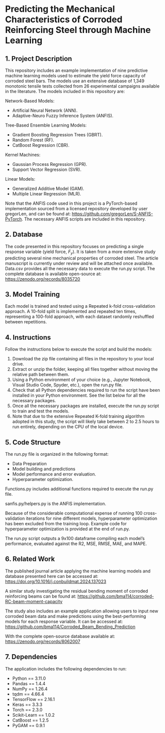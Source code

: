 # Predicting the Mechanical Characteristics of Corroded Reinforcing Steel through Machine Learning

## 1.	Project Description
This repository includes an example implementation of nine predictive machine learning models used to estimate the yield force capacity of corroded steel bars. The models use an extensive database of 1,349 monotonic tensile tests collected from 26 experimental campaigns available in the literature. The models included in this repository are:

Network-Based Models:

* Artificial Neural Network (ANN).
* Adaptive-Neuro Fuzzy Inference System (ANFIS).

Tree-Based Ensemble Learning Models:

* Gradient Boosting Regression Trees (GBRT).
*	Random Forest (RF).
*	CatBoost Regression (CBR).

Kernel Machines:
*	Gaussian Process Regression (GPR).
*	Support Vector Regression (SVR).
  
Linear Models:

*	Generalized Additive Model (GAM).
*	Multiple Linear Regression (MLR).
  
Note that the ANFIS code used in this project is a PyTorch-based implementation sourced from a licensed repository developed by user gregorLen, and can be found at: https://github.com/gregorLen/S-ANFIS-PyTorch. 
The necessary ANFIS scripts are included in this repository.  
  
## 2.	Database
The code presented in this repository focuses on predicting a single response variable (yield force, $F_{y}$). It is taken from a more extensive study predicting several nine mechanical properties of corroded steel. The article manuscript is currently under review and will be attached once available. Data.csv provides all the necessary data to execute the run.py script. The complete database is available open-source at: https://zenodo.org/records/8035720

## 3. Model Training
Each model is trained and tested using a Repeated k-fold cross-validation approach. A 10-fold split is implemented and repeated ten times, representing a 100-fold approach, with each dataset randomly reshuffled between repetitions.

## 4. Instructions
Follow the instructions below to execute the script and build the models:
1.	Download the zip file containing all files in the repository to your local drive. 
2.	Extract or unzip the folder, keeping all files together without moving the relative path between them. 
3.	Using a Python environment of your choice (e.g., Jupyter Notebook, Visual Studio Code, Spyder, etc.), open the run.py file.
4.	Check that all Python dependencies required to run the script have been installed in your Python environment. See the list below for all the necessary packages. 
5.	Once all the necessary packages are installed, execute the run.py script to train and test the models. 
6.	Note that due to the extensive Repeated K-fold training algorithm adopted in this study, the script will likely take between 2 to 2.5 hours to run entirely, depending on the CPU of the local device. 


## 5.	Code Structure
The run.py file is organized in the following format:
*	Data Preparation
*	Model building and predictions
*	Model performance and error evaluation.
*	Hyperparameter optimization.


Functions.py includes additional functions required to execute the run.py file. 

sanfis.py/helpers.py is the ANFIS implementation.

Because of the considerable computational expense of running 100 cross-validation iterations for nine different models, hyperparameter optimization has been excluded from the training loop. Example code for hyperparameter optimization is provided at the end of run.py.

The run.py script outputs a 9x100 dataframe compiling each model’s performance, evaluated against the R2, MSE, RMSE, MAE, and MAPE. 

## 6. Related Work

The published journal article applying the machine learning models and database presented here can be accessed at: https://doi.org/10.1016/j.conbuildmat.2024.137023


A similar study investigating the residual bending moment of corroded reinforcing beams can be found at: https://github.com/bma114/corroded-RC-beam-moment-capacity

The study also includes an example application allowing users to input new corroded beam data and make predictions using the best-performing models for each response variable. It can be accessed at: https://github.com/bma114/Corroded_Beam_Bending_Prediction 

With the complete open-source database available at: https://zenodo.org/records/8062007 

## 7. Dependencies
The application includes the following dependencies to run:
*	Python == 3.11.0
*	Pandas == 1.4.4
*	NumPy == 1.26.4
*	tqdm == 4.66.4
*	TensorFlow == 2.16.1
*	Keras == 3.3.3
*	Torch == 2.3.0
*	Scikit-Learn == 1.0.2
*	CatBoost == 1.2.5
*	PyGAM == 0.9.1



